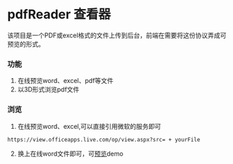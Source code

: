 # pdfReader 查看器

该项目是一个PDF或excel格式的文件上传到后台，前端在需要将这份协议弄成可预览的形式。


### 功能
1. 在线预览word、excel、pdf等文件
2. 以3D形式浏览pdf文件

### 浏览
1. 在线预览word、excel,可以直接引用微软的服务即可 

```
https://view.officeapps.live.com/op/view.aspx?src= + yourFile
```
2. 换上在线word文件即可，可[预览](https://view.officeapps.live.com/op/view.aspx?src=http://storage.xuetangx.com/public_assets/xuetangx/PDF/1.xls)demo
